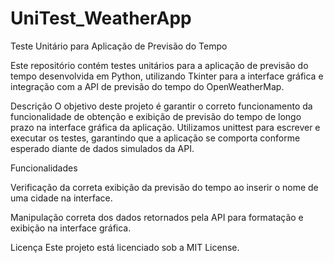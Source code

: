 # UniTest_WeatherApp

Teste Unitário para Aplicação de Previsão do Tempo

Este repositório contém testes unitários para a aplicação de previsão do tempo desenvolvida em Python, utilizando Tkinter para a interface gráfica e integração com a API de previsão do tempo do OpenWeatherMap.

Descrição
O objetivo deste projeto é garantir o correto funcionamento da funcionalidade de obtenção e exibição de previsão do tempo de longo prazo na interface gráfica da aplicação. Utilizamos unittest para escrever e executar os testes, garantindo que a aplicação se comporta conforme esperado diante de dados simulados da API.

Funcionalidades

Verificação da correta exibição da previsão do tempo ao inserir o nome de uma cidade na interface.

Manipulação correta dos dados retornados pela API para formatação e exibição na interface gráfica.

Licença
Este projeto está licenciado sob a MIT License.
